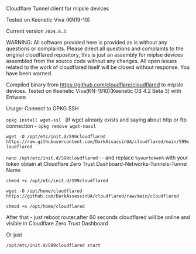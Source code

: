 Cloudflare Tunnel client for mipsle devices

Tested on Keenetic Viva (KN19-10)

Current version `2024.8.3`

WARNING: All software provided here is provided as is without any questions or complaints. Please direct all questions and complaints to the original cloudflared repository, this is just an assembly for miplse devices assembled from the source code without any changes. All open issues related to the work of cloudflared itself will be closed without response. You have been warned.

Compiled binary from https://github.com/cloudflare/cloudflared to mipsle devices.
Tested on Keenetic Viva(KN-1910)(Keenetic OS 4.2 Beta 3) with Entware

Usage:
Connect to OPKG SSH

`opkg install wget-ssl `
(if wget already exists and saying about http or ftp connection -  `opkg remove wget-nossl `

`wget -O /opt/etc/init.d/S99cloudflared https://raw.githubusercontent.com/DarkAssassinUA/cloudflared/main/S99cloudflared `


`nano /opt/etc/init.d/S99cloudflared` -- and replace `%yourtoken%` with your token obtain at Cloudflare Zero Trust Dashboard-Networks-Tunnels-Tunnel Name

`chmod +x /opt/etc/init.d/S99cloudflared`

`wget -O /opt/home/cloudflared https://github.com/DarkAssassinUA/cloudflared/raw/main/cloudflared`


`chmod +x /opt/home/cloudflared`

After that - just reboot router,after 60 seconds cloudflared will be online and visible in Cloudflare Zero Trust Dashboard


Or just


`/opt/etc/init.d/S99cloudflared start`


